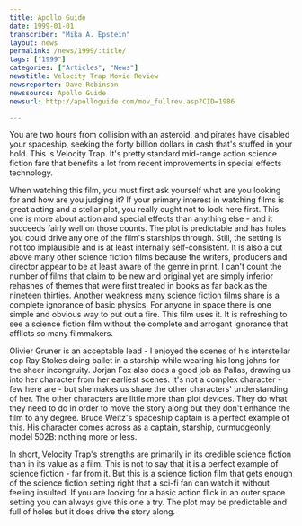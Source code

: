 ```yaml
---
title: Apollo Guide
date: 1999-01-01
transcriber: "Mika A. Epstein"
layout: news
permalink: /news/1999/:title/
tags: ["1999"]
categories: ["Articles", "News"]
newstitle: Velocity Trap Movie Review
newsreporter: Dave Robinson
newssource: Apollo Guide
newsurl: http://apolloguide.com/mov_fullrev.asp?CID=1986

---
```

You are two hours from collision with an asteroid, and pirates have disabled your spaceship, seeking the forty billion dollars in cash that's stuffed in your hold. This is Velocity Trap. It's pretty standard mid-range action science fiction fare that benefits a lot from recent improvements in special effects technology.

When watching this film, you must first ask yourself what are you looking for and how are you judging it? If your primary interest in watching films is great acting and a stellar plot, you really ought not to look here first. This one is more about action and special effects than anything else - and it succeeds fairly well on those counts. The plot is predictable and has holes you could drive any one of the film's starships through. Still, the setting is not too implausible and is at least internally self-consistent. It is also a cut above many other science fiction films because the writers, producers and director appear to be at least aware of the genre in print. I can't count the number of films that claim to be new and original yet are simply inferior rehashes of themes that were first treated in books as far back as the nineteen thirties. Another weakness many science fiction films share is a complete ignorance of basic physics. For anyone in space there is one simple and obvious way to put out a fire. This film uses it. It is refreshing to see a science fiction film without the complete and arrogant ignorance that afflicts so many filmmakers.

Olivier Gruner is an acceptable lead - I enjoyed the scenes of his interstellar cop Ray Stokes doing ballet in a starship while wearing his long johns for the sheer incongruity. Jorjan Fox also does a good job as Pallas, drawing us into her character from her earliest scenes. It's not a complex character - few here are - but she makes us share the other characters' understanding of her. The other characters are little more than plot devices. They do what they need to do in order to move the story along but they don't enhance the film to any degree. Bruce Weitz's spaceship captain is a perfect example of this. His character comes across as a captain, starship, curmudgeonly, model 502B: nothing more or less.

In short, Velocity Trap's strengths are primarily in its credible science fiction than in its value as a film. This is not to say that it is a perfect example of science fiction - far from it. But this is a science fiction film that gets enough of the science fiction setting right that a sci-fi fan can watch it without feeling insulted. If you are looking for a basic action flick in an outer space setting you can always give this one a try. The plot may be predictable and full of holes but it does drive the story along.
